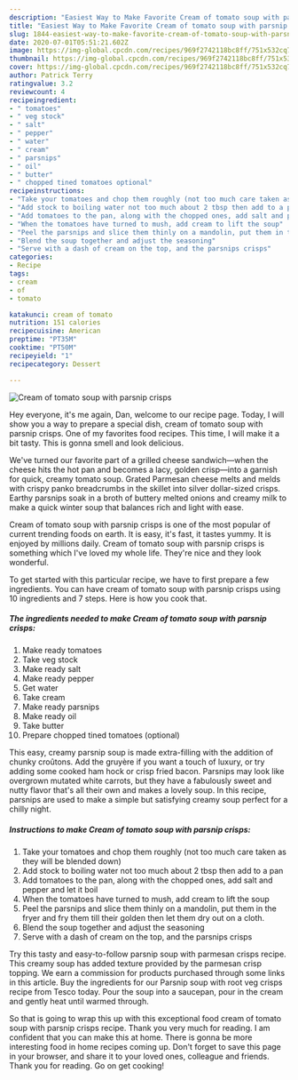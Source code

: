 ```yaml
---
description: "Easiest Way to Make Favorite Cream of tomato soup with parsnip crisps"
title: "Easiest Way to Make Favorite Cream of tomato soup with parsnip crisps"
slug: 1844-easiest-way-to-make-favorite-cream-of-tomato-soup-with-parsnip-crisps
date: 2020-07-01T05:51:21.602Z
image: https://img-global.cpcdn.com/recipes/969f2742118bc8ff/751x532cq70/cream-of-tomato-soup-with-parsnip-crisps-recipe-main-photo.jpg
thumbnail: https://img-global.cpcdn.com/recipes/969f2742118bc8ff/751x532cq70/cream-of-tomato-soup-with-parsnip-crisps-recipe-main-photo.jpg
cover: https://img-global.cpcdn.com/recipes/969f2742118bc8ff/751x532cq70/cream-of-tomato-soup-with-parsnip-crisps-recipe-main-photo.jpg
author: Patrick Terry
ratingvalue: 3.2
reviewcount: 4
recipeingredient:
- " tomatoes"
- " veg stock"
- " salt"
- " pepper"
- " water"
- " cream"
- " parsnips"
- " oil"
- " butter"
- " chopped tined tomatoes optional"
recipeinstructions:
- "Take your tomatoes and chop them roughly (not too much care taken as they will be blended down)"
- "Add stock to boiling water not too much about 2 tbsp then add to a pan"
- "Add tomatoes to the pan, along with the chopped ones, add salt and pepper and let it boil"
- "When the tomatoes have turned to mush, add cream to lift the soup"
- "Peel the parsnips and slice them thinly on a mandolin, put them in the fryer and fry them till their golden then let them dry out on a cloth."
- "Blend the soup together and adjust the seasoning"
- "Serve with a dash of cream on the top, and the parsnips crisps"
categories:
- Recipe
tags:
- cream
- of
- tomato

katakunci: cream of tomato 
nutrition: 151 calories
recipecuisine: American
preptime: "PT35M"
cooktime: "PT50M"
recipeyield: "1"
recipecategory: Dessert

---
```



![Cream of tomato soup with parsnip crisps](https://img-global.cpcdn.com/recipes/969f2742118bc8ff/751x532cq70/cream-of-tomato-soup-with-parsnip-crisps-recipe-main-photo.jpg)

Hey everyone, it's me again, Dan, welcome to our recipe page. Today, I will show you a way to prepare a special dish, cream of tomato soup with parsnip crisps. One of my favorites food recipes. This time, I will make it a bit tasty. This is gonna smell and look delicious.

We&#39;ve turned our favorite part of a grilled cheese sandwich—when the cheese hits the hot pan and becomes a lacy, golden crisp—into a garnish for quick, creamy tomato soup. Grated Parmesan cheese melts and melds with crispy panko breadcrumbs in the skillet into silver dollar-sized crisps. Earthy parsnips soak in a broth of buttery melted onions and creamy milk to make a quick winter soup that balances rich and light with ease.

Cream of tomato soup with parsnip crisps is one of the most popular of current trending foods on earth. It is easy, it's fast, it tastes yummy. It is enjoyed by millions daily. Cream of tomato soup with parsnip crisps is something which I've loved my whole life. They're nice and they look wonderful.


To get started with this particular recipe, we have to first prepare a few ingredients. You can have cream of tomato soup with parsnip crisps using 10 ingredients and 7 steps. Here is how you cook that.

<!--inarticleads1-->

##### The ingredients needed to make Cream of tomato soup with parsnip crisps:

1. Make ready  tomatoes
1. Take  veg stock
1. Make ready  salt
1. Make ready  pepper
1. Get  water
1. Take  cream
1. Make ready  parsnips
1. Make ready  oil
1. Take  butter
1. Prepare  chopped tined tomatoes (optional)


This easy, creamy parsnip soup is made extra-filling with the addition of chunky croûtons. Add the gruyère if you want a touch of luxury, or try adding some cooked ham hock or crisp fried bacon. Parsnips may look like overgrown mutated white carrots, but they have a fabulously sweet and nutty flavor that&#39;s all their own and makes a lovely soup. In this recipe, parsnips are used to make a simple but satisfying creamy soup perfect for a chilly night. 

<!--inarticleads2-->

##### Instructions to make Cream of tomato soup with parsnip crisps:

1. Take your tomatoes and chop them roughly (not too much care taken as they will be blended down)
1. Add stock to boiling water not too much about 2 tbsp then add to a pan
1. Add tomatoes to the pan, along with the chopped ones, add salt and pepper and let it boil
1. When the tomatoes have turned to mush, add cream to lift the soup
1. Peel the parsnips and slice them thinly on a mandolin, put them in the fryer and fry them till their golden then let them dry out on a cloth.
1. Blend the soup together and adjust the seasoning
1. Serve with a dash of cream on the top, and the parsnips crisps


Try this tasty and easy-to-follow parsnip soup with parmesan crisps recipe. This creamy soup has added texture provided by the parmesan crisp topping. We earn a commission for products purchased through some links in this article. Buy the ingredients for our Parsnip soup with root veg crisps recipe from Tesco today. Pour the soup into a saucepan, pour in the cream and gently heat until warmed through. 

So that is going to wrap this up with this exceptional food cream of tomato soup with parsnip crisps recipe. Thank you very much for reading. I am confident that you can make this at home. There is gonna be more interesting food in home recipes coming up. Don't forget to save this page in your browser, and share it to your loved ones, colleague and friends. Thank you for reading. Go on get cooking!
